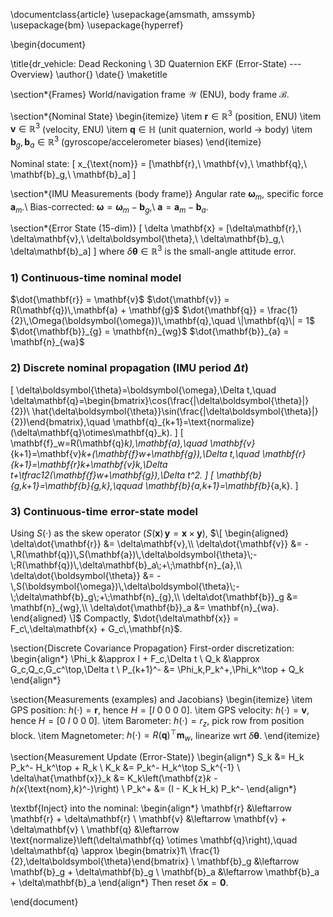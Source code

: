 \documentclass{article}
\usepackage{amsmath, amssymb}
\usepackage{bm}
\usepackage{hyperref}

\begin{document}

\title{dr\_vehicle: Dead Reckoning \\ 3D Quaternion EKF (Error-State) --- Overview}
\author{}
\date{}
\maketitle

\section*{Frames}
World/navigation frame $\mathcal{W}$ (ENU), body frame $\mathcal{B}$.

\section*{Nominal State}
\begin{itemize}
  \item $\mathbf{r} \in \mathbb{R}^3$ (position, ENU)
  \item $\mathbf{v} \in \mathbb{R}^3$ (velocity, ENU)
  \item $\mathbf{q} \in \mathbb{H}$ (unit quaternion, world $\to$ body)
  \item $\mathbf{b}_g, \mathbf{b}_a \in \mathbb{R}^3$ (gyroscope/accelerometer biases)
\end{itemize}

Nominal state: 
\[
x_{\text{nom}} = [\mathbf{r},\ \mathbf{v},\ \mathbf{q},\ \mathbf{b}_g,\ \mathbf{b}_a]
\]

\section*{IMU Measurements (body frame)}
Angular rate $\boldsymbol{\omega}_m$, specific force $\mathbf{a}_m$.\\
Bias-corrected: $\boldsymbol{\omega} = \boldsymbol{\omega}_m - \mathbf{b}_g$,\\
$\mathbf{a} = \mathbf{a}_m - \mathbf{b}_a$.

\section*{Error State (15-dim)}
\[
\delta \mathbf{x} = [\delta\mathbf{r},\ \delta\mathbf{v},\ \delta\boldsymbol{\theta},\ \delta\mathbf{b}_g,\ \delta\mathbf{b}_a]
\]
where $\delta\boldsymbol{\theta} \in \mathbb{R}^3$ is the small-angle attitude error.

### 1) Continuous-time nominal model

$\dot{\mathbf{r}} = \mathbf{v}$
$\dot{\mathbf{v}} = R(\mathbf{q})\,\mathbf{a} + \mathbf{g}$
$\dot{\mathbf{q}} = \frac{1}{2}\,\Omega(\boldsymbol{\omega})\,\mathbf{q},\quad \|\mathbf{q}\| = 1$
$\dot{\mathbf{b}}_{g} = \mathbf{n}_{wg}$
$\dot{\mathbf{b}}_{a} = \mathbf{n}_{wa}$



### 2) Discrete nominal propagation (IMU period $\Delta t$)
\[
\delta\boldsymbol{\theta}=\boldsymbol{\omega}\,\Delta t,\quad
\delta\mathbf{q}=\begin{bmatrix}\cos(\frac{\|\delta\boldsymbol{\theta}\|}{2})\\ \hat{\delta\boldsymbol{\theta}}\sin(\frac{\|\delta\boldsymbol{\theta}\|}{2})\end{bmatrix},\quad
\mathbf{q}_{k+1}=\text{normalize}(\delta\mathbf{q}\otimes\mathbf{q}_k).
\]
\[
\mathbf{f}_w=R(\mathbf{q}_k)\,\mathbf{a},\quad
\mathbf{v}_{k+1}=\mathbf{v}_k+(\mathbf{f}_w+\mathbf{g})\,\Delta t,\quad
\mathbf{r}_{k+1}=\mathbf{r}_k+\mathbf{v}_k\,\Delta t+\tfrac12(\mathbf{f}_w+\mathbf{g})\,\Delta t^2.
\]
\[
\mathbf{b}_{g,k+1}=\mathbf{b}_{g,k},\qquad \mathbf{b}_{a,k+1}=\mathbf{b}_{a,k}.
\]

### 3) Continuous-time error-state model
Using $S(\cdot)$ as the skew operator ($S(\mathbf{x})\,\mathbf{y}=\mathbf{x}\times\mathbf{y}$),
$\[
\begin{aligned}
\delta\dot{\mathbf{r}} &= \delta\mathbf{v},\\
\delta\dot{\mathbf{v}} &= -\,R(\mathbf{q})\,S(\mathbf{a})\,\delta\boldsymbol{\theta}\;-\;R(\mathbf{q})\,\delta\mathbf{b}_a\;+\;\mathbf{n}_{a},\\
\delta\dot{\boldsymbol{\theta}} &= -\,S(\boldsymbol{\omega})\,\delta\boldsymbol{\theta}\;-\;\delta\mathbf{b}_g\;+\;\mathbf{n}_{g},\\
\delta\dot{\mathbf{b}}_g &= \mathbf{n}_{wg},\\
\delta\dot{\mathbf{b}}_a &= \mathbf{n}_{wa}.
\end{aligned}
\]$
Compactly, $\dot{\delta\mathbf{x}} = F_c\,\delta\mathbf{x} + G_c\,\mathbf{n}$.

\section{Discrete Covariance Propagation}
First-order discretization:
\begin{align*}
\Phi_k &\approx I + F_c\,\Delta t \\
Q_k &\approx G_c\,Q_c\,G_c^\top\,\Delta t \\
P_{k+1}^- &= \Phi_k\,P_k^+\,\Phi_k^\top + Q_k
\end{align*}

\section{Measurements (examples) and Jacobians}
\begin{itemize}
    \item GPS position: $h(\cdot)=\mathbf{r}$, hence $H=[I\ 0\ 0\ 0\ 0]$.
    \item GPS velocity: $h(\cdot)=\mathbf{v}$, hence $H=[0\ I\ 0\ 0\ 0]$.
    \item Barometer: $h(\cdot)=r_z$, pick row from position block.
    \item Magnetometer: $h(\cdot)=R(\mathbf{q})^\top \mathbf{m}_w$, linearize wrt $\delta\boldsymbol{\theta}$.
\end{itemize}

\section{Measurement Update (Error-State)}
\begin{align*}
S_k &= H_k P_k^- H_k^\top + R_k \\
K_k &= P_k^- H_k^\top S_k^{-1} \\
\delta\hat{\mathbf{x}}_k &= K_k\left(\mathbf{z}_k - h(x_{\text{nom},k}^-)\right) \\
P_k^+ &= (I - K_k H_k) P_k^-
\end{align*}

\textbf{Inject} into the nominal:
\begin{align*}
\mathbf{r} &\leftarrow \mathbf{r} + \delta\mathbf{r} \\
\mathbf{v} &\leftarrow \mathbf{v} + \delta\mathbf{v} \\
\mathbf{q} &\leftarrow \text{normalize}\left(\delta\mathbf{q} \otimes \mathbf{q}\right),\quad \delta\mathbf{q} \approx \begin{bmatrix}1\\ \frac{1}{2}\,\delta\boldsymbol{\theta}\end{bmatrix} \\
\mathbf{b}_g &\leftarrow \mathbf{b}_g + \delta\mathbf{b}_g \\
\mathbf{b}_a &\leftarrow \mathbf{b}_a + \delta\mathbf{b}_a
\end{align*}
Then reset $\delta\mathbf{x} = \mathbf{0}$.

\end{document}